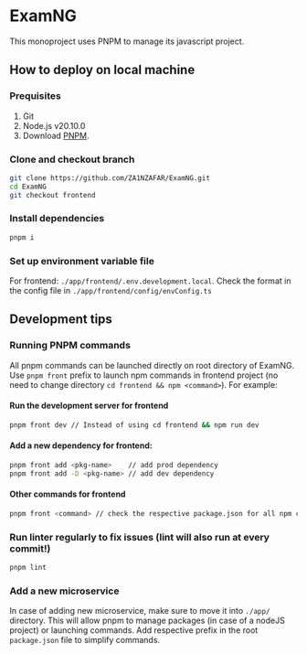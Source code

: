 # ExamNG

This monoproject uses PNPM to manage its javascript project.

## How to deploy on local machine

### Prequisites

1. Git
2. Node.js v20.10.0
3. Download [PNPM](https://pnpm.io/installation).

### Clone and checkout branch
```bash
git clone https://github.com/ZA1NZAFAR/ExamNG.git
cd ExamNG
git checkout frontend
```

### Install dependencies
```bash
pnpm i
```

### Set up environment variable file
For frontend: ``./app/frontend/.env.development.local``.
Check the format in the config file in ``./app/frontend/config/envConfig.ts``

## Development tips

### Running PNPM commands
All pnpm commands can be launched directly on root directory of ExamNG.
Use ``pnpm front`` prefix to launch npm commands in frontend project
(no need to change directory ``cd frontend && npm <command>``). For example:

#### Run the development server for frontend
```bash
pnpm front dev // Instead of using cd frontend && npm run dev
```

#### Add a new dependency for frontend:
```bash
pnpm front add <pkg-name>    // add prod dependency
pnpm front add -D <pkg-name> // add dev dependency
```

#### Other commands for frontend
```bash
pnpm front <command> // check the respective package.json for all npm commands available
```

### Run linter regularly to fix issues (lint will also run at every commit!)
```bash
pnpm lint
```

### Add a new microservice
In case of adding new microservice, make sure to move it into ``./app/`` directory.
This will allow pnpm to manage packages (in case of a nodeJS project) or launching commands.
Add respective prefix in the root ``package.json`` file to simplify commands.
